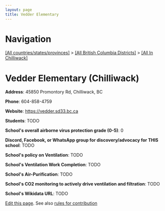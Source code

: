 ```yaml
---
layout: page
title: Vedder Elementary
---
```

# Navigation

[[All countries/states/provinces]](../../..) > [[All British Columbia Districts]](../..) > [[All In Chilliwack]](..)

# Vedder Elementary (Chilliwack)

**Address**: 45850 Promontory Rd, Chilliwack, BC

**Phone**: 604-858-4759

**Website**: <https://vedder.sd33.bc.ca>

**Students**: TODO

**School's overall airborne virus protection grade (0-5)**: 0

**Discord, Facebook, or WhatsApp group for discovery/advocacy for THIS school**: TODO

**School's policy on Ventilation**: TODO

**School's Ventilation Work Completion**: TODO

**School's Air-Purification**: TODO

**School's CO2 monitoring to actively drive ventilation and filtration**: TODO

**School's Wikidata URL**: TODO


[Edit this page](https://github.com/ventilate-schools/BC/edit/main/./Chilliwack/Vedder_Elementary.md). See also [rules for contribution](../../../contribution-rules/)